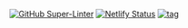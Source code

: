 [![GitHub Super-Linter](https://github.com/Ranoth/Portfolio-Svelte/workflows/Lint%20Code%20Base/badge.svg)](https://github.com/marketplace/actions/super-linter)
[![Netlify Status](https://api.netlify.com/api/v1/badges/2b0b5b9a-5b0a-4b9a-8b9a-4b8b9a5b0b5a/deploy-status)](https://app.netlify.com/sites/ranoth-portfolio/deploys)
[![tag](https://img.shields.io/github/v/tag/Ranoth/Portfolio-Svelte)](https://github.com/Ranoth/Portfolio-Svelte/tags)